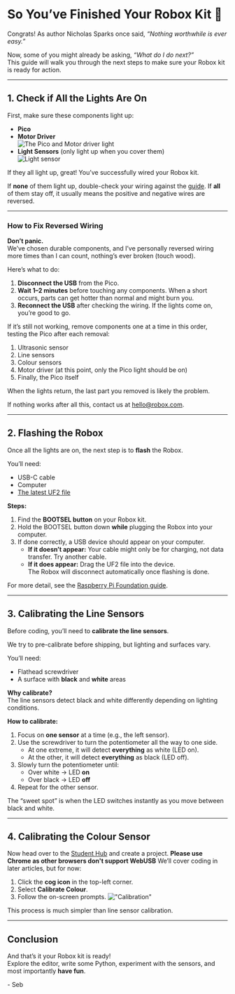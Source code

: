# So You’ve Finished Your Robox Kit 🎉

Congrats! As author Nicholas Sparks once said, *“Nothing worthwhile is ever easy.”*

Now, some of you might already be asking, *“What do I do next?”*  
This guide will walk you through the next steps to make sure your Robox kit is ready for action.

---

## 1. Check if All the Lights Are On

First, make sure these components light up:

- **Pico**
- **Motor Driver**  
  ![The Pico and Motor driver light](@images/blogs/whats-next/picoandmotordriver.jpeg)
- **Light Sensors** (only light up when you cover them)  
  ![Light sensor](@images/blogs/whats-next/lightsensor.jpeg)

If they all light up, great! You’ve successfully wired your Robox kit.  

If **none** of them light up, double-check your wiring against the [guide](https://robox.com.au/public/latest.pdf). If **all** of them stay off, it usually means the positive and negative wires are reversed.

---

### How to Fix Reversed Wiring

**Don’t panic.**  
We’ve chosen durable components, and I’ve personally reversed wiring more times than I can count, nothing’s ever broken (touch wood).

Here’s what to do:

1. **Disconnect the USB** from the Pico.
2. **Wait 1–2 minutes** before touching any components. When a short occurs, parts can get hotter than normal and might burn you.
3. **Reconnect the USB** after checking the wiring. If the lights come on, you’re good to go.

If it’s still not working, remove components one at a time in this order, testing the Pico after each removal:

1. Ultrasonic sensor
2. Line sensors
3. Colour sensors
4. Motor driver (at this point, only the Pico light should be on)
5. Finally, the Pico itself

When the lights return, the last part you removed is likely the problem.  

If nothing works after all this, contact us at [hello@robox.com](mailto:hello@robox.com).

---

## 2. Flashing the Robox

Once all the lights are on, the next step is to **flash** the Robox.

You’ll need:

- USB-C cable
- Computer
- [The latest UF2 file](https://robox.com.au/public/latest.uf2)

**Steps:**

1. Find the **BOOTSEL button** on your Robox kit.
2. Hold the BOOTSEL button down **while** plugging the Robox into your computer.
3. If done correctly, a USB device should appear on your computer.
   - **If it doesn’t appear:** Your cable might only be for charging, not data transfer. Try another cable.
   - **If it does appear:** Drag the UF2 file into the device.  
     The Robox will disconnect automatically once flashing is done.

For more detail, see the [Raspberry Pi Foundation guide](https://projects.raspberrypi.org/en/projects/getting-started-with-the-pico/3).

---

## 3. Calibrating the Line Sensors

Before coding, you’ll need to **calibrate the line sensors**.

We try to pre-calibrate before shipping, but lighting and surfaces vary.

You’ll need:

- Flathead screwdriver
- A surface with **black** and **white** areas

**Why calibrate?**  
The line sensors detect black and white differently depending on lighting conditions.

**How to calibrate:**

1. Focus on **one sensor** at a time (e.g., the left sensor).
2. Use the screwdriver to turn the potentiometer all the way to one side.
   - At one extreme, it will detect **everything** as white (LED on).
   - At the other, it will detect **everything** as black (LED off).
3. Slowly turn the potentiometer until:
   - Over white → LED **on**
   - Over black → LED **off**
4. Repeat for the other sensor.

The “sweet spot” is when the LED switches instantly as you move between black and white.

---

## 4. Calibrating the Colour Sensor

Now head over to the [Student Hub](https://robox.com.au/student/) and create a project. **Please use Chrome as other browsers don't support WebUSB**
We’ll cover coding in later articles, but for now:

1. Click the **cog icon** in the top-left corner.
2. Select **Calibrate Colour**.
3. Follow the on-screen prompts.
!["Calibration"](@images/blogs/whats-next/calibratecolour.png)


This process is much simpler than line sensor calibration.

---

## Conclusion

And that’s it your Robox kit is ready!  
Explore the editor, write some Python, experiment with the sensors, and most importantly **have fun**.

\- Seb
